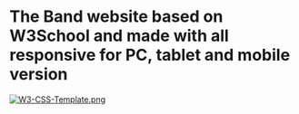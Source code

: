 # The Band website based on W3School and made with all responsive for PC, tablet and mobile version
</hr>

[![W3-CSS-Template.png](https://i.postimg.cc/VkWNHF74/W3-CSS-Template.png)](https://postimg.cc/0zrxz71J)
